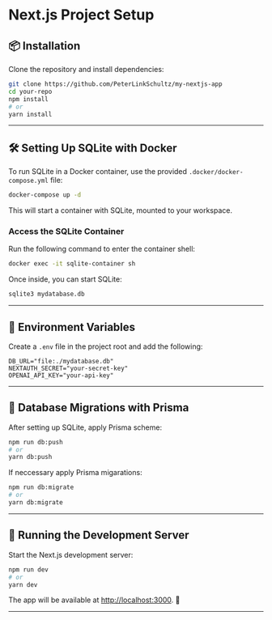# Next.js Project Setup

## 📦 Installation

Clone the repository and install dependencies:

```sh
git clone https://github.com/PeterLinkSchultz/my-nextjs-app
cd your-repo
npm install
# or
yarn install
```

---

## 🛠️ Setting Up SQLite with Docker

To run SQLite in a Docker container, use the provided `.docker/docker-compose.yml` file:

```sh
docker-compose up -d
```

This will start a container with SQLite, mounted to your workspace.

### Access the SQLite Container

Run the following command to enter the container shell:

```sh
docker exec -it sqlite-container sh
```

Once inside, you can start SQLite:

```sh
sqlite3 mydatabase.db
```

---

## 🔑 Environment Variables

Create a `.env` file in the project root and add the following:

```
DB_URL="file:./mydatabase.db"
NEXTAUTH_SECRET="your-secret-key"
OPENAI_API_KEY="your-api-key"
```

---

## 📌 Database Migrations with Prisma

After setting up SQLite, apply Prisma scheme:

```sh
npm run db:push
# or
yarn db:push
```

If neccessary apply Prisma migarations:

```sh
npm run db:migrate
# or
yarn db:migrate
```

---

## 🚀 Running the Development Server

Start the Next.js development server:

```sh
npm run dev
# or
yarn dev
```

The app will be available at [http://localhost:3000](http://localhost:3000). 🎉

---

